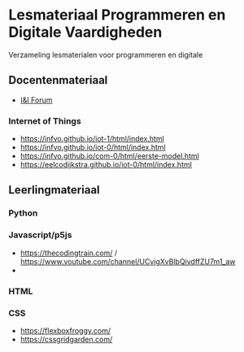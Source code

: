 # Lesmateriaal Programmeren en Digitale Vaardigheden
Verzameling lesmaterialen voor programmeren en digitale 

## Docentenmateriaal
* [I&I Forum](https://ieni-forum.infvo.nl/)

### Internet of Things
* https://infvo.github.io/iot-1/html/index.html
* https://infvo.github.io/iot-0/html/index.html
* https://infvo.github.io/com-0/html/eerste-model.html
* https://eelcodijkstra.github.io/iot-0/html/index.html

## Leerlingmateriaal

### Python

### Javascript/p5js
* https://thecodingtrain.com/ / https://www.youtube.com/channel/UCvjgXvBlbQiydffZU7m1_aw
* 

### HTML

### CSS
* https://flexboxfroggy.com/
* https://cssgridgarden.com/


